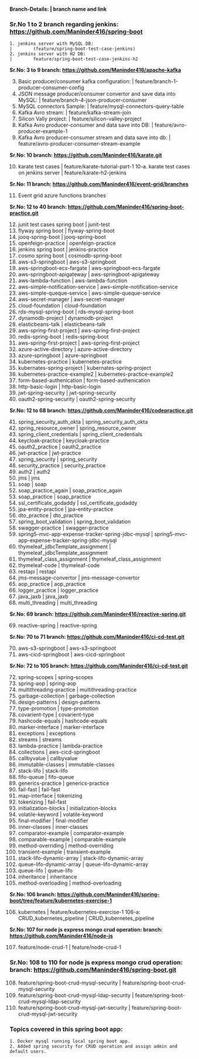 **Branch-Details:                                                       |        branch name and link**

### Sr.No 1 to 2 branch regarding jenkins: https://github.com/Maninder416/spring-boot

```shell
1. jenkins server with MySQL DB:                                        |        (feature/spring-boot-test-case-jenkins)
2. jenkins server with H2 DB:                                           |        feature/spring-boot-test-case-jenkins-h2
```

**Sr.No: 3 to 9 branch: https://github.com/Maninder416/apache-kafka**

3. Basic producer/consumer kafka configuration:                         |        feature/branch-1-producer-consumer-config
4. JSON message producer/consumer convertor and save data into MySQL:   |        feature/branch-4-json-producer-consumer
5. MySQL connectors Sample:                                             |        feature/mysql-connectors-query-table
6. Kafka Avro stream:                                                   |        feature/kafka-stream-join
7. Silicon Vally project:                                               |        feature/silicon-valley-project 
8. Kafka Avro producer-consumer and data save into DB:                  |        feature/avro-producer-example-1
9. Kafka Avro producer-consumer stream and data save into db:           |        feature/avro-producer-consumer-stream-example

**Sr.No: 10 branch: https://github.com/Maninder416/karate.git**

10. karate test cases                                                   |        feature/karate-tutorial-part-1
10-a. karate test cases on jenkins server                               |        feature/karate-h2-jenkins


**Sr.No: 11 branch: https://github.com/Maninder416/event-grid/branches**

11. Event grid azure functions branches

**Sr.No: 12 to 40 branch: https://github.com/Maninder416/spring-boot-practice.git**

12. junit test cases spring boot                                        |        junit-test
13. flyway spring boot                                                  |        flyway-spring-boot
14. jooq-spring-boot                                                    |        jooq-spring-boot
15. openfeign-practice                                                  |        openfeign-practice
16. jenkins spring boot                                                 |        jenkins-practice
17. cosmo spring boot                                                   |        cosmodb-spring-boot
18. aws-s3-springboot                                                   |        aws-s3-springboot
19. aws-springboot-ecs-fargate                                          |        aws-springboot-ecs-fargate
20. aws-springboot-apigateway                                           |        aws-springboot-apigateway
21. aws-lambda-function                                                 |        aws-lambda-function
22. aws-simple-notification-service                                     |        aws-simple-notification-service
23. aws-simple-queque-service                                           |        aws-simple-queque-service
24. aws-secret-manager                                                  |        aws-secret-manager
25. cloud-foundation                                                    |        cloud-foundation
26. rds-mysql-spring-boot                                               |        rds-mysql-spring-boot
27. dynamodb-project                                                    |        dynamodb-project
28. elasticbeans-talk                                                   |        elasticbeans-talk
29. aws-spring-first-project                                            |        aws-spring-first-project
30. redis-spring-boot                                                   |        redis-spring-boot   
31. aws-spring-first-project                                            |        aws-spring-first-project
32. azure-active-directory                                              |        azure-active-directory
33. azure-springboot                                                    |        azure-springboot
34. kubernetes-practice                                                 |        kubernetes-practice
35. kubernates-spring-project                                           |        kubernates-spring-project
36. kubernetes-practice-example2                                        |        kubernetes-practice-example2
37. form-based-authenication                                            |        form-based-authenication
38. http-basic-login                                                    |        http-basic-login
39. jwt-spring-security                                                 |        jwt-spring-security
40. oauth2-spring-security                                              |        oauth2-spring-security


**Sr.No: 12 to 68 branch: https://github.com/Maninder416/codepractice.git**



41. spring_security_auth_okta                                          |        spring_security_auth_okta
42. spring_resource_owner                                              |        spring_resource_owner
43. spring_client_credentials                                          |        spring_client_credentials
44. keycloak-practice                                                  |        keycloak-practice
45. oauth2_practice                                                    |        oauth2_practice
46. jwt-practice                                                       |        jwt-practice
47. spring_security                                                    |        spring_security
48. security_practice                                                  |        security_practice
49. auth2                                                              |        auth2
50. jms                                                                |        jms
51. soap                                                               |        soap
52. soap_practice_again                                                |        soap_practice_again
53. soap_practice                                                      |        soap_practice
54. ssl_certificate_godaddy                                            |        ssl_certificate_godaddy
55. jpa-entity-practice                                                |        jpa-entity-practice
56. dto_practice                                                       |        dto_practice
57. spring_boot_validation                                             |        spring_boot_validation
58. swagger-practice                                                   |        swagger-practice
59. spring5-mvc-app-expense-tracker-spring-jdbc-mysql                  |        spring5-mvc-app-expense-tracker-spring-jdbc-mysql
60. thymeleaf_jdbcTemplate_assignment                                  |        thymeleaf_jdbcTemplate_assignment
61. thymeleaf_class_assignment                                         |        thymeleaf_class_assignment
62. thymeleaf-code                                                     |        thymeleaf-code
63. restapi                                                            |        restapi
64. jms-message-convertor                                              |        jms-message-convertor
65. aop_practice                                                       |        aop_practice
66. logger_practice                                                    |        logger_practice
67. java_jaxb                                                          |        java_jaxb
68. multi_threading                                                    |        multi_threading


**Sr.No: 69 branch: https://github.com/Maninder416/reactive-spring.git**

69. reactive-spring                                                    |        reactive-spring


**Sr.No: 70 to 71 branch: https://github.com/Maninder416/ci-cd-test.git**


70. aws-s3-springboot                                                  |        aws-s3-springboot
71. aws-cicd-springboot                                                |        aws-cicd-springboot

**Sr.No: 72 to 105 branch: https://github.com/Maninder416/ci-cd-test.git**


72. spring-scopes                                                     |        spring-scopes
73. spring-aop                                                        |        spring-aop
74. multithreading-practice                                           |        multithreading-practice
75. garbage-collection                                                |        garbage-collection
76. design-patterns                                                   |        design-patterns
77. type-promotion                                                    |        type-promotion
78. covarient-type                                                    |        covarient-type
79. hashcode-equals                                                   |        hashcode-equals
80. marker-interface                                                  |        marker-interface
81. exceptions                                                        |        exceptions
82. streams                                                           |        streams
83. lambda-practice                                                   |        lambda-practice
84. collections                                                       |        aws-cicd-springboot
85. callbyvalue                                                       |        callbyvalue
86. immutable-classes                                                 |        immutable-classes
87. stack-lifo                                                        |        stack-lifo
88. fifo-queue                                                        |        fifo-queue
89. generics-practice                                                 |        generics-practice
90. fail-fast                                                         |        fail-fast
91. map-interface                                                     |       tokenizing
92. tokenizing                                                        |        fail-fast
93. initialization-blocks                                             |        initialization-blocks
94. volatile-keyword                                                  |        volatile-keyword
95. final-modifier                                                    |        final-modifier
96. inner-classes                                                     |        inner-classes
97. comparator-example                                                |        comparator-example
98. comparable-example                                                |        comparable-example
99. method-overriding                                                 |        method-overriding
100. transient-example                                                |        transient-example
101. stack-lifo-dynamic-array                                         |        stack-lifo-dynamic-array
102. queue-lifo-dynamic-array                                         |        queue-lifo-dynamic-array
103. queue-lifo                                                       |        queue-lifo
104. inheritance                                                      |        inheritance
105. method-overloading                                               |        method-overloading

**Sr.No: 106 branch: https://github.com/Maninder416/spring-boot/tree/feature/kubernetes-exercise-1**

106. kubernetes                                                       |        feature/kubernetes-exercise-1
106-a: CRUD_kubernetes_pipeline                                       |        CRUD_kubernetes_pipeline


**Sr.No: 107 for node js express mongo crud operation: branch: https://github.com/Maninder416/node-js**

107. feature/node-crud-1                                              |        feature/node-crud-1


  
### **Sr.No: 108 to 110 for node js express mongo crud operation: branch: https://github.com/Maninder416/spring-boot.git**

108. feature/spring-boot-crud-mysql-security                          |        feature/spring-boot-crud-mysql-security
109. feature/spring-boot-crud-mysql-ldap-security                     |        feature/spring-boot-crud-mysql-ldap-security
110. feature/spring-boot-crud-mysql-jwt-security                      |        feature/spring-boot-crud-mysql-jwt-security


### Topics covered in this spring boot app:
```shell
1. Docker mysql running local spring boot app.
2. Added spring security for CRUD operation and assign admin and
default users.
```
